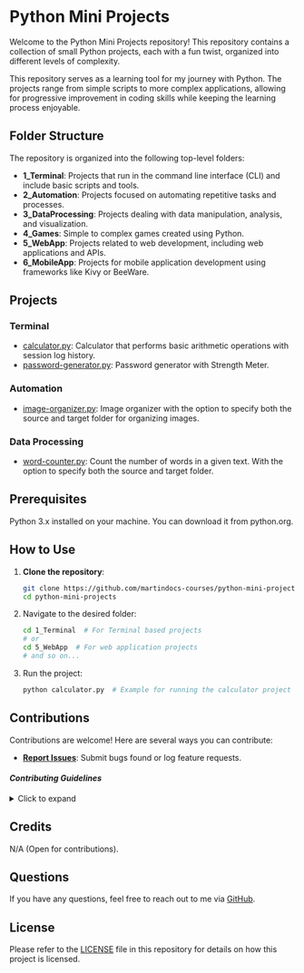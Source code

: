 # Python Mini Projects

Welcome to the Python Mini Projects repository! This repository contains a collection of small Python projects, each with a fun twist, organized into different levels of complexity.

This repository serves as a learning tool for my journey with Python. The projects range from simple scripts to more complex applications, allowing for progressive improvement in coding skills while keeping the learning process enjoyable.

## Folder Structure

The repository is organized into the following top-level folders:

- **1_Terminal**: Projects that run in the command line interface (CLI) and include basic scripts and tools.
- **2_Automation**: Projects focused on automating repetitive tasks and processes.
- **3_DataProcessing**: Projects dealing with data manipulation, analysis, and visualization.
- **4_Games**: Simple to complex games created using Python.
- **5_WebApp**: Projects related to web development, including web applications and APIs.
- **6_MobileApp**: Projects for mobile application development using frameworks like Kivy or BeeWare.

## Projects

### Terminal

- [calculator.py](https://github.com/martindocs-courses/python-mini-projects/blob/main/1_Terminal/calculator.py): Calculator that performs basic arithmetic operations with session log history.
- [password-generator.py](https://github.com/martindocs-courses/python-mini-projects/blob/main/1_Terminal/password-generator.py): Password generator with Strength Meter. 

### Automation

- [image-organizer.py](https://github.com/martindocs-courses/python-mini-projects/blob/main/2_Automating/image-organizer.py): Image organizer with the option to specify both the source and target folder for organizing images.

### Data Processing

- [word-counter.py](https://github.com/martindocs-courses/python-mini-projects/blob/main/3_DataProcessing/word-counter.py): Count the number of words in a given text. With the option to specify both the source and target folder.

## Prerequisites

  Python 3.x installed on your machine. You can download it from python.org.

## How to Use

1. **Clone the repository**:
   ```bash
   git clone https://github.com/martindocs-courses/python-mini-projects.git
   cd python-mini-projects
   ```
2. Navigate to the desired folder:
   ```bash
   cd 1_Terminal  # For Terminal based projects
   # or
   cd 5_WebApp  # For web application projects
   # and so on...
   ```
3. Run the project:
   ```bash
   python calculator.py  # Example for running the calculator project in the Basic folder
   ```

## Contributions

Contributions are welcome! Here are several ways you can contribute:

- **[Report Issues](https://github.com/martindocs-courses/python-mini-projects/issues)**: Submit bugs found or log feature requests.

#### *Contributing Guidelines*

<details closed>
<summary>Click to expand</summary>

1. **Fork the Repository**: Start by forking the project repository to your GitHub account.
2. **Clone Locally**: Clone the forked repository to your local machine using a Git client.
   ```sh
   git clone <your-forked-repo-url>
   ```
3. **Create a New Branch**: Always work on a new branch, giving it a descriptive name.
   ```sh
   git checkout -b new-feature-x
   ```

4. **Make Your Changes**: Develop and test your changes locally.
5. **Add Changes to Staging Area**:
   ```sh
   git add -A 
   ```
6. **Commit Your Changes**: Commit with a clear and concise message describing your updates.
   ```sh
   git commit -m 'Implemented new feature x.'
   ```
7. **Push to GitHub**: Push the changes to your forked repository.
   ```sh
   git push origin new-feature-x
   ```
8. **Submit a Pull Request**: Create a PR against the original project repository. Clearly describe the changes and their motivations.

  Once your PR is reviewed and approved, it will be merged into the main branch.

9. **Switch Back to Main Branch and Pull Sync with Main**: If you wish to work on a new feature/change, switch back to the main branch and sync with the latest changes.
  ```sh
  git checkout main
  git pull origin main
  ```
10. **Repeat the Process if Necessary**: Start from point 3 onwards.

</details>


## Credits

N/A (Open for contributions).

## Questions
If you have any questions, feel free to reach out to me via [GitHub](https://github.com/martindocs).

## License

Please refer to the [LICENSE](./LICENSE.md) file in this repository for details on how this project is licensed.